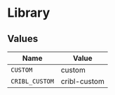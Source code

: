 # Library


## Values

| Name           | Value          |
| -------------- | -------------- |
| `CUSTOM`       | custom         |
| `CRIBL_CUSTOM` | cribl-custom   |